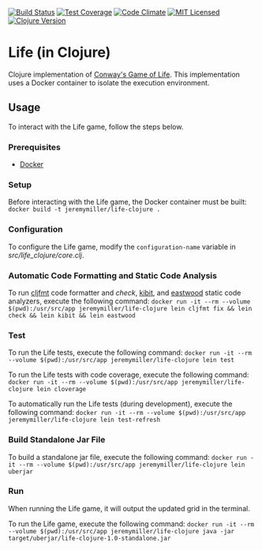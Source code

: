 [![Build Status](https://travis-ci.org/jeremy-miller/life-clojure.svg?branch=master)](https://travis-ci.org/jeremy-miller/life-clojure)
[![Test Coverage](https://coveralls.io/repos/github/jeremy-miller/life-clojure/badge.svg?branch=master)](https://coveralls.io/github/jeremy-miller/life-clojure?branch=master)
[![Code Climate](https://codeclimate.com/github/jeremy-miller/life-clojure/badges/gpa.svg)](https://codeclimate.com/github/jeremy-miller/life-clojure)
[![MIT Licensed](https://img.shields.io/badge/license-MIT-blue.svg)](https://raw.githubusercontent.com/hyperium/hyper/master/LICENSE)
[![Clojure Version](https://img.shields.io/badge/Clojure-1.8.0-blue.svg)]()

# Life (in Clojure)
Clojure implementation of [Conway's Game of Life](https://en.wikipedia.org/wiki/Conway%27s_Game_of_Life).
This implementation uses a Docker container to isolate the execution environment.

## Usage
To interact with the Life game, follow the steps below.

### Prerequisites
- [Docker](https://docs.docker.com/engine/installation/linux/ubuntu/)

### Setup
Before interacting with the Life game, the Docker container must be built: ```docker build -t jeremymiller/life-clojure .```

### Configuration
To configure the Life game, modify the ```configuration-name``` variable in *src/life_clojure/core.clj*.

### Automatic Code Formatting and Static Code Analysis
To run [cljfmt](https://github.com/weavejester/cljfmt) code formatter and *check*, [kibit](https://github.com/jonase/kibit), and [eastwood](https://github.com/jonase/eastwood) static code analyzers,
execute the following command: ```docker run -it --rm --volume $(pwd):/usr/src/app jeremymiller/life-clojure lein cljfmt fix && lein check && lein kibit && lein eastwood```

### Test
To run the Life tests, execute the following command: ```docker run -it --rm --volume $(pwd):/usr/src/app jeremymiller/life-clojure lein test```

To run the Life tests with code coverage, execute the following command: ```docker run -it --rm --volume $(pwd):/usr/src/app jeremymiller/life-clojure lein cloverage```

To automatically run the Life tests (during development), execute the following command: ```docker run -it --rm --volume $(pwd):/usr/src/app jeremymiller/life-clojure lein test-refresh```

### Build Standalone Jar File
To build a standalone jar file, execute the following command: ```docker run -it --rm --volume $(pwd):/usr/src/app jeremymiller/life-clojure lein uberjar```

### Run
When running the Life game, it will output the updated grid in the terminal.

To run the Life game, execute the following command: ```docker run -it --rm --volume $(pwd):/usr/src/app jeremymiller/life-clojure java -jar target/uberjar/life-clojure-1.0-standalone.jar```
